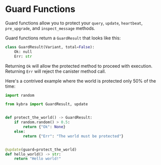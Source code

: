 # Guard Functions

Guard functions allow you to protect your `query`, `update`, `heartbeat`, `pre_upgrade`, and `inspect_message` methods.

Guard functions return a `GuardResult` that looks like this:

```python
class GuardResult(Variant, total=False):
    Ok: null
    Err: str
```

Returning `Ok` will allow the protected method to proceed with execution. Returning `Err` will reject the canister method call.

Here's a contrived example where the world is protected only 50% of the time:

```python
import random

from kybra import GuardResult, update


def protect_the_world() -> GuardResult:
    if random.random() > 0.5:
        return {"Ok": None}
    else:
        return {"Err": "The world must be protected"}


@update(guard=protect_the_world)
def hello_world() -> str:
    return "Hello world!"
```
